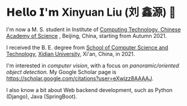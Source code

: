 # 𝗛𝗲𝗹𝗹𝗼 𝗜'𝗺 Xinyuan Liu (刘 鑫源) 👋

I'm now a M. S. student in Institute of [Computing Technology, Chinese Academy of Science](http://www.ict.cas.cn) , Beijing, China, starting from Autumn 2021.

I received the B. E. degree from [School of Computer Science and Technology](https://cs.xidian.edu.cn/), [Xidian University](https://www.xidian.edu.cn/), Xi'an, China, in 2021.

I'm interested in *computer vision*, with a focus on *panoramic/oriented object detection*. My Google Scholar page is https://scholar.google.com/citations?user=eXwizz8AAAAJ.

I also know a bit about Web backend development, such as Python (Django), Java (SpringBoot).
